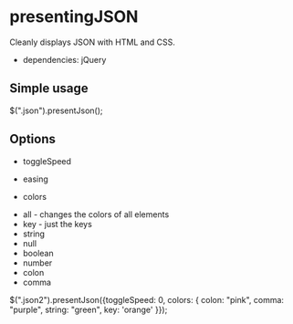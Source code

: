 presentingJSON
==============

Cleanly displays JSON with HTML and CSS.

- dependencies: jQuery

Simple usage
-------
$(".json").presentJson();

Options
-------
* toggleSpeed

* easing

* colors

- all - changes the colors of all elements
- key - just the keys
- string
- null
- boolean
- number
- colon
- comma

$(".json2").presentJson({toggleSpeed: 0, colors: { colon: "pink", comma: "purple", string: "green", key: 'orange' }});
